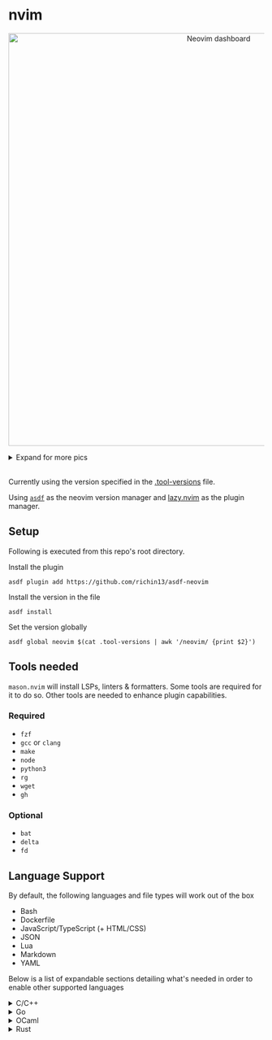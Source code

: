# nvim

<p align="center">
<img width="812" alt="Neovim dashboard" src="https://github.com/ismailshak/nvim/assets/23173408/bdd6c244-a663-438f-83fe-c9c0dfdf5d65">
</p>


<details><summary>Expand for more pics</summary>

  <p><sub>Customized <a href="https://wezfurlong.org/wezterm/index.html">Wezterm</a> - Modified <a href="https://cocopon.github.io/iceberg.vim/">Iceberg</a> - Modified & nerd-font-patched <a href="https://commitmono.com/">Commit Mono</a></sub></p>

  <p align="center">
    <img width="812" alt="LSP progress spinner" src="https://github.com/ismailshak/nvim/assets/23173408/960ede2e-bf75-4c2d-abed-70f8d5cc560b">
    <img width="812" alt="Git diff" src="https://github.com/ismailshak/nvim/assets/23173408/c29c9482-e63c-4f3c-9feb-f503db1f1a6d">
    <img width="812" alt="Autocomplete and diagnostics" src="https://github.com/ismailshak/nvim/assets/23173408/75ee8ee1-673f-4d76-bb50-35b5cdae6987">
    <img width="812" alt="Terminal" src="https://github.com/ismailshak/nvim/assets/23173408/1380ab8e-6b4b-49e8-9a74-44dd71914006">
  </p>

</details>

<br />

Currently using the version specified in the [.tool-versions](./.tool-versions) file.

Using [`asdf`](https://github.com/asdf-vm/asdf) as the neovim version manager and [lazy.nvim](https://github.com/folke/lazy.nvim) as the plugin manager.

## Setup

Following is executed from this repo's root directory.

Install the plugin

```shell
asdf plugin add https://github.com/richin13/asdf-neovim
```

Install the version in the file

```
asdf install
```

Set the version globally

```
asdf global neovim $(cat .tool-versions | awk '/neovim/ {print $2}')
```

## Tools needed

`mason.nvim` will install LSPs, linters & formatters. Some tools are required for it to do so. Other tools are needed to enhance plugin capabilities.

### Required

- `fzf`
- `gcc` or `clang`
- `make`
- `node`
- `python3`
- `rg`
- `wget`
- `gh`

### Optional

- `bat`
- `delta`
- `fd`

## Language Support

By default, the following languages and file types will work out of the box

- Bash
- Dockerfile
- JavaScript/TypeScript (+ HTML/CSS)
- JSON
- Lua
- Markdown
- YAML

Below is a list of expandable sections detailing what's needed in order to enable other supported languages

<details>
<summary>C/C++</summary>

Using your system's package manager, install the following and make sure they're on your `$PATH`:

- `clangd`
- `clang-format`

</details>


<details>
<summary>Go</summary>

Install go using your method of choice. Then you'll need to install the following:

- `gopls` (language server)

```bash
go install golang.org/x/tools/gopls@latest
```

- `goimports` (formatter, same as `gofmt` but also organizes imports)

```bash
go install golang.org/x/tools/cmd/goimports@latest
```

Since `$GOPATH` should already be on your `$PATH`, no more configuration is needed

</details>

<details>
<summary>OCaml</summary>

Using your system's package manager, install [`opam`](https://opam.ocaml.org/). Then run the following commands:

- Initialize internals

```bash
opam init
```

- Install LSP and formatter

```bash
opam install -y ocaml-lsp-server ocamlformat
```

The path to packages should be automatically added to your `$PATH`, so no more configuration needed

</details>

<details>
<summary>Rust</summary>

Install [`rustup`](https://www.rust-lang.org/tools/install) using the method of your choosing. Then run the following commands:

- Add `rust_analyzer` (language server)

```bash
rustup component add rust-analyzer
```

- Add `rustfmt` (formatter)

```bash
rustup component add rustfmt
```

- Add `clippy` (linter)

```bash
rustup component add clippy
```

The `rustup` installation should automatically handle updating your `$PATH`, so no more configuration needed

</details>
